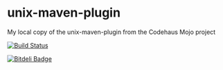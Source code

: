 unix-maven-plugin
=================

My local copy of the unix-maven-plugin from the Codehaus Mojo project

[![Build Status](https://travis-ci.org/Stratio/unix-maven-plugin.svg?branch=develop)](https://travis-ci.org/Stratio/unix-maven-plugin)

[![Bitdeli Badge](https://d2weczhvl823v0.cloudfront.net/trygvis/unix-maven-plugin/trend.png)](https://bitdeli.com/free "Bitdeli Badge")

